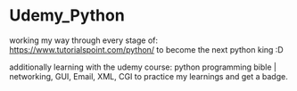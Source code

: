 # Udemy_Python
working my way through every stage of: https://www.tutorialspoint.com/python/
to become the next python king :D

additionally learning with the udemy course: python programming bible | networking, GUI, Email, XML, CGI to practice my learnings and get a badge.

